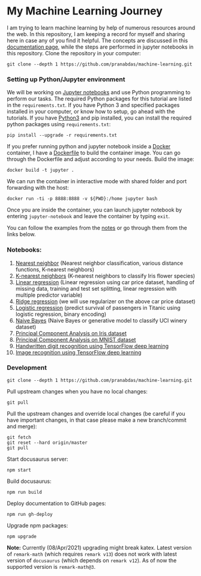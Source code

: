 # My Machine Learning Journey
I am trying to learn machine learning by help of numerous resources around the
web. In this repository, I am keeping a record for myself and sharing here in
case any of you find it helpful. The concepts are discussed in this
[documentation page](https://pranabdas.github.io/machine-learning/docs/),
while the steps are performed in jupyter notebooks in this repository. Clone the
repository in your computer:

```console
git clone --depth 1 https://github.com/pranabdas/machine-learning.git
```

### Setting up Python/Jupyter environment
We will be working on [Jupyter notebooks](https://jupyter.org) and use Python
programming to perform our tasks. The required Python packages for this tutorial
are listed in the `requirements.txt`. If you have Python 3 and specified
packages installed in your computer, or know how to setup, go ahead with the
tutorials. If you have [Python3](https://www.python.org) and pip installed, you
can install the required python packages using `requirements.txt`:
```console
pip install --upgrade -r requirements.txt
```

If you prefer running python and jupyter notebook inside a [Docker](
https://www.docker.com) container, I have a [Dockerfile](./Dockerfile) to build
the container image. You can go through the Dockerfile and adjust according to
your needs. Build the image:

```console
docker build -t jupyter .
```

We can run the container in interactive mode with shared folder and port
forwarding with the host:

```console
docker run -ti -p 8888:8888 -v ${PWD}:/home jupyter bash
```

Once you are inside the container, you can launch jupyter notebook by entering
`jupyter-notebook` and leave the container by typing `exit`.

You can follow the examples from the [notes](
https://pranabdas.github.io/machine-learning/docs/) or go through them from the
links below.

### Notebooks:
1.  [Nearest neighbor](./notebooks/01-nn-handwriting-recognition.ipynb) (Nearest
    neighbor classification, various distance functions, K-nearest neighbors)
2.  [K-nearest neighbors](./notebooks/02-knn-iris-dataset.ipynb)
    (K-nearest neighbors to classify Iris flower species)
3.  [Linear regression](./notebooks/03-linear-regression.ipynb)
    (Linear regression using car price dataset, handling of missing data,
    training and test set splitting, linear regression with multiple predictor
    variable)
4.  [Ridge regression](./notebooks/04-ridge-regression.ipynb) (we
    will use regularizer on the above car price dataset)
5.  [Logistic regression](./notebooks/05-logistic-regression-titanic.ipynb)
    (predict survival of passengers in Titanic using logistic regression, binary
    encoding)
6.  [Naive Bayes](./notebooks/06-naive-bayes-uci-winery-dataset.ipynb) (Naive
    Bayes or generative model to classify UCI winery dataset)
7.  [Principal Component Analysis on Iris dataset](
    ./notebooks/07-pca-iris-dataset.ipynb)
8.  [Principal Component Analysis on MNIST dataset](
    ./notebooks/08-pca-mnist-dataset.ipynb)
9.  [Handwritten digit recognition using TensorFlow deep learning](
    ./notebooks/09-deep-learning-tf-hw-digit.ipynb)
10. [Image recognition using TensorFlow deep learning](
    ./notebooks/10-deep-learning-tf-obj-recognition.ipynb)

### Development
```console
git clone --depth 1 https://github.com/pranabdas/machine-learning.git
```

Pull upstream changes when you have no local changes:
```console
git pull
```

Pull the upstream changes and override local changes (be careful if you have
important changes, in that case please make a new branch/commit and merge):
```console
git fetch
git reset --hard origin/master
git pull
```

Start docusaurus server:
```console
npm start
```

Build docusaurus:
```console
npm run build
```

Deploy documentation to GitHub pages:
```console
npm run gh-deploy
```

Upgrade npm packages:
```console
npm upgrade
```
**Note:** Currently (08/Apr/2021) upgrading might break katex. Latest version of
`remark-math` (which requires `remark v13`) does not work with latest version of
`docusaurus` (which depends on `remark v12`). As of now the supported version is
`remark-math@3`.
